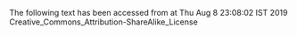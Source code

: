 The following text has been accessed from at Thu Aug 8 23:08:02 IST 2019
Creative_Commons_Attribution-ShareAlike_License
